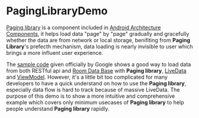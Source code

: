 # PagingLibraryDemo

[Paging library](https://developer.android.com/topic/libraries/architecture/paging/) is a component included in [Android Architecture Components](https://developer.android.com/topic/libraries/architecture/), it helps load data "page" by "page" gradually and gracefully whether the data are from network or local storage, benifiting from **Paging Library**'s prefecth mechanism, data loading is nearly invisible to user which brings a more influent user experience. 

The [sample code](https://github.com/googlesamples/android-architecture-components/tree/master/PagingWithNetworkSample) given officially by Google shows a good way to load data from both RESTful api and [Room Data Base](https://developer.android.com/topic/libraries/architecture/room) with **Paging library**, [LiveData](https://developer.android.com/topic/libraries/architecture/livedata) and [ViewModel](https://developer.android.com/topic/libraries/architecture/viewmodel). However, it's a little bit too complicated for many developers to have a quick understand on how to use the **Paging library**, especially data flow is hard to track because of massive LiveData. The purpose of this demo is to show a more intuitive and comprehensive example which covers only minimum usecases of **Paging library** to help people understand **Paging library** rapidly.
